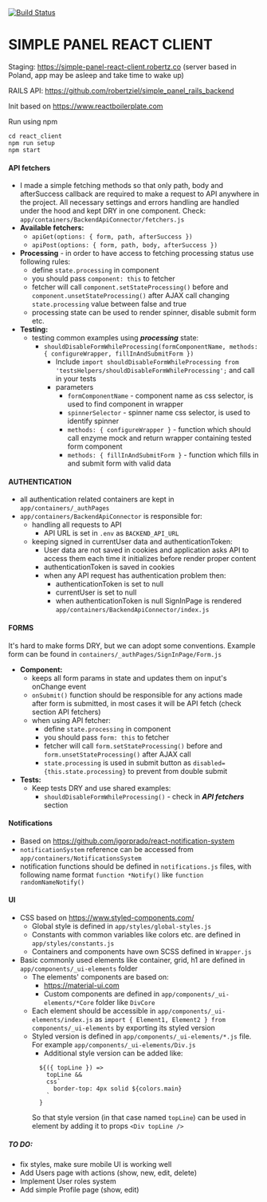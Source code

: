 <!-- Build Status -->
<a href="https://travis-ci.org/robertziel/simple_panel_react_client">
  <img src="https://travis-ci.org/robertziel/simple_panel_react_client.svg" alt="Build Status" />
</a>

# SIMPLE PANEL REACT CLIENT

Staging: https://simple-panel-react-client.robertz.co (server based in Poland, app may be asleep and take time to wake up)

RAILS API:
https://github.com/robertziel/simple_panel_rails_backend

Init based on https://www.reactboilerplate.com

Run using npm
```
cd react_client
npm run setup
npm start
```

#### API fetchers
* I made a simple fetching methods so that only path, body and afterSuccess callback are required to make a request to API anywhere in the project. All necessary settings and errors handling are handled under the hood and kept DRY in one component. Check: `app/containers/BackendApiConnector/fetchers.js`
* **Available fetchers:**
  * `apiGet(options: { form, path, afterSuccess })`
  * `apiPost(options: { form, path, body, afterSuccess })`
* **Processing** - in order to have access to fetching processing status use following rules:
  * define `state.processing` in component
  * you should pass `component: this` to fetcher
  * fetcher will call `component.setStateProcessing()` before and `component.unsetStateProcessing()` after AJAX call changing `state.processing` value between false and true
  * processing state can be used to render spinner, disable submit form etc.
* **Testing:**
  * testing common examples using **_processing_** state:
    * `shouldDisableFormWhileProcessing(formComponentName, methods: { configureWrapper, fillInAndSubmitForm })`
      * Include `import shouldDisableFormWhileProcessing from 'testsHelpers/shouldDisableFormWhileProcessing';` and call in your tests
      * parameters
        * `formComponentName` - component name as css selector, is used to find component in wrapper
        * `spinnerSelector` - spinner name css selector, is used to identify spinner
        * `methods: { configureWrapper }` - function which should call enzyme mock and return wrapper containing tested form component
        * `methods: { fillInAndSubmitForm }` - function which fills in and submit form with valid data


#### AUTHENTICATION
* all authentication related containers are kept in `app/containers/_authPages`
* `app/containers/BackendApiConnector` is responsible for:
  * handling all requests to API
    * API URL is set in `.env` as `BACKEND_API_URL`
  * keeping signed in currentUser data and authenticationToken:
    * User data are not saved in cookies and application asks API to access them each time it initializes before render proper content
    * authenticationToken is saved in cookies
    * when any API request has authentication problem then:
      * authenticationToken is set to null
      * currentUser is set to null
      * when authenticationToken is null SignInPage is rendered `app/containers/BackendApiConnector/index.js`

#### FORMS
It's hard to make forms DRY, but we can adopt some conventions.
Example form can be found in `containers/_authPages/SignInPage/Form.js`
* **Component:**
  * keeps all form params in state and updates them on input's onChange event
  * `onSubmit()` function should be responsible for any actions made after form is submitted, in most cases it will be API fetch (check section API fetchers)
  * when using API fetcher:
    * define `state.processing` in component
    * you should pass `form: this` to fetcher
    * fetcher will call `form.setStateProcessing()` before and `form.unsetStateProcessing()` after AJAX call
    * `state.processing` is used in submit button as `disabled={this.state.processing}` to prevent from double submit
* **Tests:**
  * Keep tests DRY and use shared examples:
    * `shouldDisableFormWhileProcessing()` - check in **_API fetchers_** section

#### Notifications
* Based on https://github.com/igorprado/react-notification-system
* `notificationSystem` reference can be accessed from `app/containers/NotificationsSystem`
* notification functions should be defined in `notifications.js` files, with following name format `function *Notify()` like `function randomNameNotify()`

#### UI
* CSS based on https://www.styled-components.com/
  * Global style is defined in `app/styles/global-styles.js`
  * Constants with common variables like colors etc. are defined in `app/styles/constants.js`
  * Containers and components have own SCSS defined in `Wrapper.js`
* Basic commonly used elements like container, grid, h1 are defined in `app/components/_ui-elements` folder
  * The elements' components are based on:
    * https://material-ui.com
    * Custom components are defined in `app/components/_ui-elements/*Core` folder like `DivCore`
  * Each element should be accessible in `app/components/_ui-elements/index.js` as `import { Element1, Element2 } from components/_ui-elements` by exporting its styled version
  * Styled version is defined in `app/components/_ui-elements/*.js` file. For example `app/components/_ui-elements/Div.js`
    * Additional style version can be added like:
    ```
      ${({ topLine }) =>
        topLine &&
        css`
          border-top: 4px solid ${colors.main}
        `
      }
    ```
    So that style version (in that case named `topLine`) can be used in element by adding it to props `<Div topLine />`


##### TO DO:
* fix styles, make sure mobile UI is working well
* Add Users page with actions (show, new, edit, delete)
* Implement User roles system
* Add simple Profile page (show, edit)
